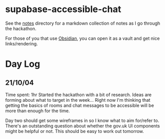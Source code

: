 # supabase-accessible-chat

See the [notes](/notes) directory for a markdown collection of notes as I
go through the hackathon.

For those of you that use [Obsidian](https://obsidian.md/), you can open it
as a vault and get nice links/rendering.

# Day Log
## 21/10/04
Time spent: 1hr
Started the hackathon with a bit of research.
Ideas are forming about what to target in the week... Right now I'm thinking
that getting the basics of rooms and chat messages to be accessible will be
more than enough for the time.

Day two should get some wireframes in so I know what to aim for/refer to.
There's an outstanding question about whether the gov.uk UI components might
be helpful or not. This should be easy to work out tomorrow.

